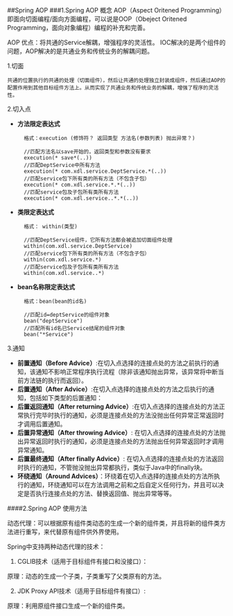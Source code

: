 ##Spring AOP
###1.Spring AOP 概念
AOP（Aspect Oritened Programming） 即面向切面编程/面向方面编程，可以说是OOP（Obeject Oritened Programming，面向对象编程）编程的补充和完善。

AOP 优点：将共通的Service解耦，增强程序的灵活性。
IOC解决的是两个组件的问题，AOP解决的是共通业务和传统业务的解耦问题。

1.切面

	共通的位置执行的共通的处理（切面组件），然后让共通的处理独立封装成组件，然后通过AOP的配置作用到其他目标组件方法上。从而实现了共通业务和传统业务的解耦，增强了程序的灵活性。

2.切入点

- **方法限定表达式**

		格式：execution (修饰符？ 返回类型 方法名(参数列表) 抛出异常？)

		//匹配方法名以save开始的，返回类型和参数没有要求
	    execution(* save*(..))
		//匹配DeptService中所有方法
		execution(* com.xdl.service.DeptService.*(..))
		//匹配service包下所有类的所有方法（不包含子包）
		execution(* com.xdl.service.*.*(..))
		//匹配service包及子包所有类所有方法
		execution(* com.xdl.service..*.*(..))
- **类限定表达式**

		格式： within(类型)

		//匹配DeptService组件，它所有方法都会被追加切面组件处理
		within(com.xdl.service.DeptService)		
		//匹配service包下所有类的所有方法（不包含子包）
		within(com.xdl.service.*)
		//匹配service包及子包所有类所有方法
		within(com.xdl.service..*)
- **bean名称限定表达式**

		格式：bean(bean的id名)

		//匹配id=deptService的组件对象
		bean("deptService")
		//匹配所有id名已Service结尾的组件对象
		bean("*Service")
		

3.通知

- **前置通知（Before Advice）**:在切入点选择的连接点处的方法之前执行的通知，该通知不影响正常程序执行流程（除非该通知抛出异常，该异常将中断当前方法链的执行而返回）。
- **后置通知（After Advice）**:在切入点选择的连接点处的方法之后执行的通知，包括如下类型的后置通知：
- **后置返回通知（After returning Advice）**:在切入点选择的连接点处的方法正常执行完毕时执行的通知，必须是连接点处的方法没抛出任何异常正常返回时才调用后置通知。
- **后置异常通知（After throwing Advice）**: 在切入点选择的连接点处的方法抛出异常返回时执行的通知，必须是连接点处的方法抛出任何异常返回时才调用异常通知。
- **后置最终通知（After finally Advice）**: 在切入点选择的连接点处的方法返回时执行的通知，不管抛没抛出异常都执行，类似于Java中的finally块。
- **环绕通知（Around Advices）**：环绕着在切入点选择的连接点处的方法所执行的通知，环绕通知可以在方法调用之前和之后自定义任何行为，并且可以决定是否执行连接点处的方法、替换返回值、抛出异常等等。

####2.Spring AOP 使用方法

动态代理：可以根据原有组件类动态的生成一个新的组件类，并且将新的组件类方法进行重写，来代替原有组件供外界使用。

Spring中支持两种动态代理的技术：

1. CGLIB技术（适用于目标组件有接口和没接口）：

原理：动态的生成一个子类，子类重写了父类原有的方法。

2. JDK Proxy API技术（适用于目标组件有接口）:

原理：利用原组件接口生成一个新的组件类。

